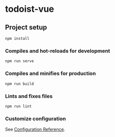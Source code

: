 # todoist-vue 

## Project setup
``` 
npm install 
```

### Compiles and hot-reloads for development
```
npm run serve
```

### Compiles and minifies for production
```
npm run build
```

### Lints and fixes files 
```
npm run lint
```

### Customize configuration
See [Configuration Reference](https://cli.vuejs.org/config/).
